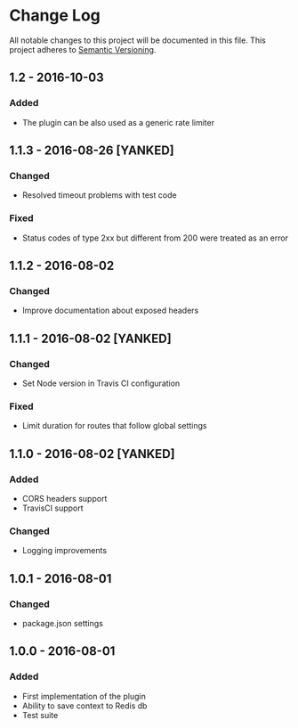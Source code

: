 # Change Log
All notable changes to this project will be documented in this file.
This project adheres to [Semantic Versioning](http://semver.org/).

## 1.2 - 2016-10-03

### Added

- The plugin can be also used as a generic rate limiter

## 1.1.3 - 2016-08-26 [YANKED]

### Changed
- Resolved timeout problems with test code

### Fixed
- Status codes of type 2xx but different from 200 were treated as an error

## 1.1.2 - 2016-08-02

### Changed
- Improve documentation about exposed headers

## 1.1.1 - 2016-08-02 [YANKED]

### Changed
- Set Node version in Travis CI configuration

### Fixed

- Limit duration for routes that follow global settings

## 1.1.0 - 2016-08-02 [YANKED]

### Added
- CORS headers support
- TravisCI support

### Changed
- Logging improvements

## 1.0.1 - 2016-08-01

### Changed
- package.json settings

## 1.0.0 - 2016-08-01

### Added
- First implementation of the plugin
- Ability to save context to Redis db
- Test suite
